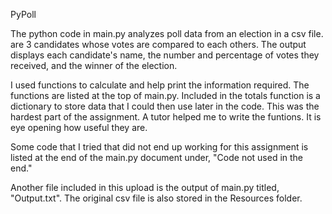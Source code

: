 PyPoll

The python code in main.py analyzes poll data from an election in a csv file. 
are 3 candidates whose votes are compared to each others. The output displays 
each candidate's name, the number and percentage of votes they received, and 
the winner of the election. 

I used functions to calculate and help print the information required. The 
functions are listed at the top of main.py. Included in the totals function 
is a dictionary to store data that I could then use later in the code. This 
was the hardest part of the assignment. A tutor helped me to write the funtions. 
It is eye opening how useful they are.  

Some code that I tried that did not end up working for this assignment is listed
at the end of the main.py document under, "Code not used in the end."

Another file included in this upload is the output of main.py titled, "Output.txt".
The original csv file is also stored in the Resources folder. 

